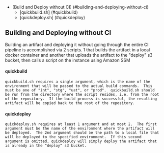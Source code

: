 
* [Build and Deploy without CI] (#building-and-deploying-without-ci)
    * [quickbuild.sh] (#quickbuild)
    * [quickdeploy.sh] (#quickdeploy)


## Building and Deploying without CI
  Building an artifact and deploying it without going through the entire CI pipeline is accomplished via 2 scripts.  1 that builds the artifact in a local docker container and another that uploads the artifact to the "deploy" s3 bucket, then calls a script on the instance using Amazon SSM

  #### quickbuild
    quickbuild.sh requires a single argument, which is the name of the environment that will be passed to the actual build commands.  This must be one of "int", "stg", "uat", or "prod".  quickbuild.sh should be run from the directory where the script resides, i.e. from the root of the repository.  If the build process is successful, the resulting artifact will be copied back to the root of the repository.

  #### quickdeploy
    quickdeploy.sh requires at least 1 argument and at most 2.  The first argument must be the name of the environment where the artifact will be deployed.  The 2nd argument should be the path to a local file that will be deployed to the specified environment.  If this second argument is omitted, quickdeploy will simply deploy the artifact that is already in the "deploy" s3 bucket.
